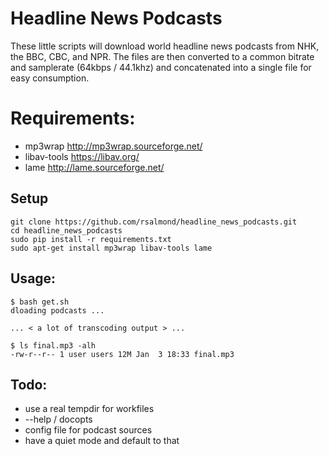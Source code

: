 Headline News Podcasts
======================

These little scripts will download world headline news podcasts from NHK, the BBC, CBC, and NPR.
The files are then converted to a common bitrate and samplerate (64kbps / 44.1khz) and concatenated
into a single file for easy consumption.


# Requirements:

  * mp3wrap     http://mp3wrap.sourceforge.net/
  * libav-tools https://libav.org/
  * lame        http://lame.sourceforge.net/

## Setup

```
git clone https://github.com/rsalmond/headline_news_podcasts.git
cd headline_news_podcasts
sudo pip install -r requirements.txt
sudo apt-get install mp3wrap libav-tools lame
```

## Usage:

```
$ bash get.sh     
dloading podcasts ...

... < a lot of transcoding output > ...

$ ls final.mp3 -alh
-rw-r--r-- 1 user users 12M Jan  3 18:33 final.mp3
```

## Todo:

  * use a real tempdir for workfiles
  * --help / docopts
  * config file for podcast sources
  * have a quiet mode and default to that
